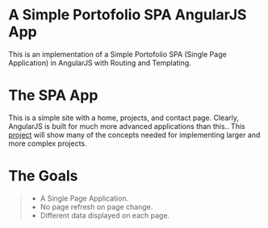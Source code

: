 # A Simple Portofolio SPA AngularJS App

This is an implementation of a Simple Portofolio SPA (Single Page Application) in AngularJS with Routing and Templating.

# The SPA App

This is a simple site with a home, projects, and contact page. Clearly, AngularJS is built for much more advanced applications than this.. This [project] will show many of the concepts needed for implementing larger and more complex projects.

# The Goals

> - A Single Page Application.
> - No page refresh on page change.
> - Different data displayed on each page.

[project]: <https://scotch.io/tutorials/single-page-apps-with-angularjs-routing-and-templating>
